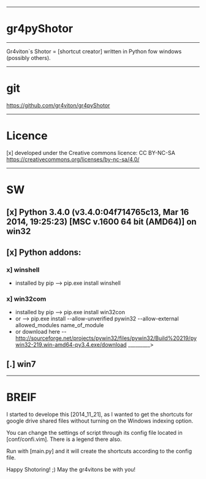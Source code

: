 ____________________________________________________
 gr4pyShotor
=============
____________________________________________________
 Gr4viton`s Shotor = [shortcut creator] written in Python fow windows (possibly others).
____________________________________________________
# git 
https://github.com/gr4viton/gr4pyShotor
____________________________________________________
# Licence

[x] developed under the Creative commons licence:
CC BY-NC-SA 
https://creativecommons.org/licenses/by-nc-sa/4.0/
____________________________________________________
# SW

## [x] Python 3.4.0 (v3.4.0:04f714765c13, Mar 16 2014, 19:25:23) [MSC v.1600 64 bit (AMD64)] on win32

## [x] Python addons:

### x] winshell
 - installed by pip
  --> pip.exe install winshell
### x] win32com
 - installed by pip
  --> pip.exe install win32con
 - or
  --> pip.exe install --allow-unverified pywin32 --allow-external allowed_modules name_of_module
 - or download here
  -- http://sourceforge.net/projects/pywin32/files/pywin32/Build%20219/pywin32-219.win-amd64-py3.4.exe/download
_________>
## [.] win7

____________________________________________________
# BREIF

I started to develope this [2014_11_21], as I wanted to get the shortcuts for google drive shared files without turning on the Windows indexing option.

You can change the settings of script through its config file located in [conf/confi.vim]. There is a legend there also.

Run with [main.py] and it will create the shortcuts according to the config file.

Happy Shotoring! ;)
May the gr4vitons be with you!

